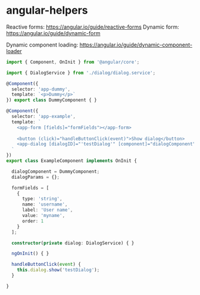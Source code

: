 # angular-helpers

Reactive forms: https://angular.io/guide/reactive-forms
Dynamic form: https://angular.io/guide/dynamic-form

Dynamic component loading: https://angular.io/guide/dynamic-component-loader

```typescript
import { Component, OnInit } from '@angular/core';

import { DialogService } from './dialog/dialog.service';

@Component({
  selector: 'app-dummy',
  template: `<p>Dummy</p>`
}) export class DummyComponent { }

@Component({
  selector: 'app-example',
  template: `
    <app-form [fields]="formFields"></app-form>
    
    <button (click)="handleButtonClick(event)">Show dialog</button>
    <app-dialog [dialogID]="'testDialog'" [component]="dialogComponent" [params]="dialogParams"></app-dialog>
  `
})
export class ExampleComponent implements OnInit {

  dialogComponent = DummyComponent;
  dialogParams = {};

  formFields = [
    {
      type: 'string',
      name: 'username',
      label: 'User name',
      value: 'myname',
      order: 1
    }
  ];

  constructor(private dialog: DialogService) { }

  ngOnInit() { }

  handleButtonClick(event) {
    this.dialog.show('testDialog');
  }

}
```

